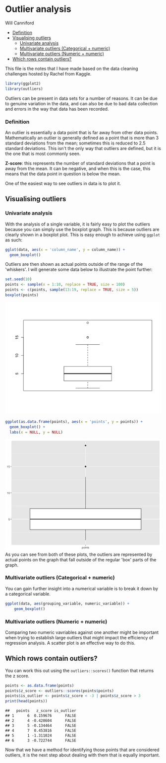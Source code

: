 Outlier analysis
================
Will Canniford

-   [Definition](#definition)
-   [Visualising outliers](#visualising-outliers)
    -   [Univariate analysis](#univariate-analysis)
    -   [Multivariate outliers (Categorical + numeric)](#multivariate-outliers-categorical-numeric)
    -   [Multivariate outliers (Numeric + numeric)](#multivariate-outliers-numeric-numeric)
-   [Which rows contain outliers?](#which-rows-contain-outliers)

This file is the notes that I have made based on the data cleaning challenges hosted by Rachel from Kaggle.

``` r
library(ggplot2)
library(outliers)
```

Outliers can be present in data sets for a number of reasons. It can be due to genuine variation in the data, and can also be due to bad data collection and errors in the way that data has been recorded.

### Definition

An outlier is essentially a data point that is far away from other data points. Mathematically an outlier is generally defined as a point that is more than 3 standard deviations from the mean; sometimes this is reduced to 2.5 standard deviations. This isn't the only way that outliers are defined, but it is the one that is most commonly seen.

**Z-score**: this represents the number of standard deviations that a point is away from the mean. It can be negative, and when this is the case, this means that the data point in question is below the mean.

One of the easiest way to see outliers in data is to plot it.

Visualising outliers
--------------------

### Univariate analysis

With the analysis of a single variable, it is fairly easy to plot the outliers because you can simply use the boxplot graph. This is because outliers are clearly shown in a boxplot plot.
This is easy enough to achieve using `ggplot` as such:

``` r
gglot(data, aes(x = 'column_name', y = column_name)) + 
  geom_boxplot()
```

Outliers are then shown as actual points outside of the range of the 'whiskers'. I will generate some data below to illustrate the point further:

``` r
set.seed(10)
points <- sample(x = 1:10, replace = TRUE, size = 100)
points <- c(points, sample(13:19, replace = TRUE, size = 5))
boxplot(points)
```

![](outlier_analysis_files/figure-markdown_github/unnamed-chunk-3-1.png)

``` r
ggplot(as.data.frame(points), aes(x = 'points', y = points)) +
  geom_boxplot() + 
  labs(x = NULL, y = NULL)
```

![](outlier_analysis_files/figure-markdown_github/unnamed-chunk-3-2.png) As you can see from both of these plots, the outliers are represented by actual points on the graph that fall outside of the regular 'box' parts of the graph.

### Multivariate outliers (Categorical + numeric)

You can gain further insight into a numerical variable is to break it down by a categorical variable.

``` r
ggplot(data, aes(grouping_variable, numeric_variable)) +
    geom_boxplot()
```

### Multivariate outliers (Numeric + numeric)

Comparing two numeric vavriables against one another might be important when trying to establish large outliers that might impact the efficiency of regression analysis. A scatter plot is an effective way to do this.

Which rows contain outliers?
----------------------------

You can work this out using the `outliers::scores()` function that returns the z score.

``` r
points <- as.data.frame(points)
points$z_score <- outliers::scores(points$points)
points$is_outlier <- points$z_score < -3 | points$z_score > 3
print(head(points))
```

    ##   points   z_score is_outlier
    ## 1      6  0.159676      FALSE
    ## 2      4 -0.428604      FALSE
    ## 3      5 -0.134464      FALSE
    ## 4      7  0.453816      FALSE
    ## 5      1 -1.311024      FALSE
    ## 6      3 -0.722744      FALSE

Now that we have a method for identifying those points that are considered outliers, it is the next step about dealing with them that is equally important.
